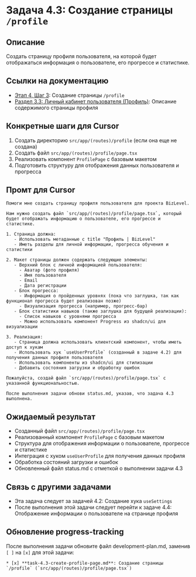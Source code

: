 # Задача 4.3: Создание страницы `/profile`

## Описание
Создать страницу профиля пользователя, на которой будет отображаться информация о пользователе, его прогрессе и статистике.

## Ссылки на документацию
- [Этап 4, Шаг 3](../BizLevel-%20План%20Реализации%20Проекта.%2031.03.rtf): Создание страницы `/profile`
- [Раздел 3.3: Личный кабинет пользователя (Профиль)](../Данные%20по%20МВП,%2025.04.pdf): Описание содержимого страницы профиля

## Конкретные шаги для Cursor
1. Создать директорию `src/app/(routes)/profile` (если она еще не создана)
2. Создать файл `src/app/(routes)/profile/page.tsx`
3. Реализовать компонент `ProfilePage` с базовым макетом
4. Подготовить структуру для отображения данных пользователя и прогресса

## Промт для Cursor
```
Помоги мне создать страницу профиля пользователя для проекта BizLevel.

Нам нужно создать файл `src/app/(routes)/profile/page.tsx`, который будет отображать информацию о пользователе, его прогрессе и статистике.

1. Страница должна:
   - Использовать метаданные с title "Профиль | BizLevel"
   - Иметь разделы для личной информации, прогресса обучения и статистики

2. Макет страницы должен содержать следующие элементы:
   - Верхний блок с личной информацией пользователя:
     - Аватар (фото профиля)
     - Имя пользователя
     - Email
     - Дата регистрации
   - Блок прогресса:
     - Информация о пройденных уровнях (пока что заглушка, так как функционал прогресса будет реализован позже)
     - Визуализация прогресса (например, прогресс-бар)
   - Блок статистики навыков (также заглушка для будущей реализации):
     - Список навыков с уровнями прогресса
     - Можно использовать компонент Progress из shadcn/ui для визуализации

3. Реализация:
   - Страница должна использовать клиентский компонент, чтобы иметь доступ к хукам
   - Использовать хук `useUserProfile` (созданный в задаче 4.2) для получения данных профиля пользователя
   - Использовать компоненты из shadcn/ui для стилизации
   - Добавить состояния загрузки и обработку ошибок

Пожалуйста, создай файл `src/app/(routes)/profile/page.tsx` с указанной функциональностью.

После выполнения задачи обнови status.md, указав, что задача 4.3 выполнена.
```

## Ожидаемый результат
- Созданный файл `src/app/(routes)/profile/page.tsx`
- Реализованный компонент `ProfilePage` с базовым макетом
- Структура для отображения информации о пользователе, прогрессе и статистике
- Интеграция с хуком `useUserProfile` для получения данных профиля
- Обработка состояний загрузки и ошибок
- Обновленный файл status.md с отметкой о выполнении задачи 4.3

## Связь с другими задачами
- Эта задача следует за задачей 4.2: Создание хука `useSettings`
- После выполнения этой задачи следует перейти к задаче 4.4: Отображение информации о пользователе на странице профиля

## Обновление progress-tracking
После выполнения задачи обновите файл development-plan.md, заменив `[ ]` на `[x]` для этой задачи:
```
* [x] **task-4.3-create-profile-page.md**: Создание страницы `/profile` (`src/app/(routes)/profile/page.tsx`)
```
